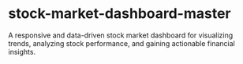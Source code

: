 # stock-market-dashboard-master
A responsive and data-driven stock market dashboard for visualizing trends, analyzing stock performance, and gaining actionable financial insights.

